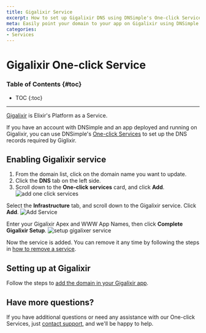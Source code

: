 ```yaml
---
title: Gigalixir Service
excerpt: How to set up Gigalixir DNS using DNSimple's One-click Service.
meta: Easily point your domain to your app on Gigalixir using DNSimple's one-click DNS service. Streamline your deployment process and enhance your app's performance.
categories:
- Services
---
```


# Gigalixir One-click Service

### Table of Contents {#toc}

* TOC
{:toc}

---

[Gigalixir](https://www.gigalixir.com) is Elixir's Platform as a Service.

If you have an account with DNSimple and an app deployed and running on Gigalixir, you can use DNSimple's [One-click Services](/categories/services/) to set up the DNS records required by Giglixir.

## Enabling Gigalixir service

1. From the domain list, click on the domain name you want to update.
2. Click the **DNS** tab on the left side.
3. Scroll down to the **One-click services** card, and click **Add**.
![add one click services](/files/one-click-services.png)

Select the **Infrastructure** tab, and scroll down to the Gigalixir service. Click **Add**.
![Add Service](/files/services-gigalixir.png)

Enter your Gigalixir Apex and WWW App Names, then click **Complete Gigalixir Setup**.
![setup gigalixer service](/files/gigalixer-setup.png)

Now the service is added. You can remove it any time by following the steps in [how to remove a service](/articles/services/#removing-services).

## Setting up at Gigalixir

Follow the steps to [add the domain in your Gigalixir app](https://gigalixir.readthedocs.io/en/latest/domain.html#custom-domains).

## Have more questions?

If you have additional questions or need any assistance with our One-click Services, just [contact support](https://dnsimple.com/feedback), and we'll be happy to help.

